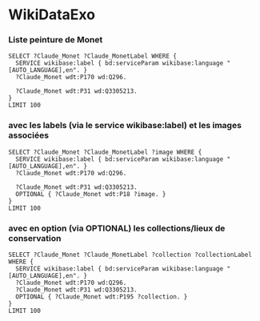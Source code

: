 # WikiDataExo

### Liste peinture de Monet
````
SELECT ?Claude_Monet ?Claude_MonetLabel WHERE {
  SERVICE wikibase:label { bd:serviceParam wikibase:language "[AUTO_LANGUAGE],en". }
  ?Claude_Monet wdt:P170 wd:Q296.
  
  ?Claude_Monet wdt:P31 wd:Q3305213.
}
LIMIT 100
````
### avec les labels (via le service wikibase:label) et les images associées
````
SELECT ?Claude_Monet ?Claude_MonetLabel ?image WHERE {
  SERVICE wikibase:label { bd:serviceParam wikibase:language "[AUTO_LANGUAGE],en". }
  ?Claude_Monet wdt:P170 wd:Q296.
  
  ?Claude_Monet wdt:P31 wd:Q3305213.
  OPTIONAL { ?Claude_Monet wdt:P18 ?image. }
}
LIMIT 100
````
### avec en option (via OPTIONAL) les collections/lieux de conservation
````
SELECT ?Claude_Monet ?Claude_MonetLabel ?collection ?collectionLabel WHERE {
  SERVICE wikibase:label { bd:serviceParam wikibase:language "[AUTO_LANGUAGE],en". }
  ?Claude_Monet wdt:P170 wd:Q296.
  ?Claude_Monet wdt:P31 wd:Q3305213.
  OPTIONAL { ?Claude_Monet wdt:P195 ?collection. }
}
LIMIT 100
````
